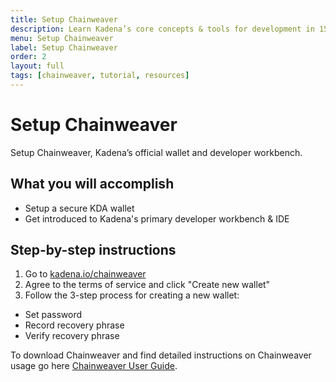 ```yaml
---
title: Setup Chainweaver
description: Learn Kadena’s core concepts & tools for development in 15 minutes
menu: Setup Chainweaver
label: Setup Chainweaver
order: 2
layout: full
tags: [chainweaver, tutorial, resources]
---
```


# Setup Chainweaver

Setup Chainweaver, Kadena’s official wallet and developer workbench.

## What you will accomplish

- Setup a secure KDA wallet
- Get introduced to Kadena's primary developer workbench & IDE

## Step-by-step instructions

1. Go to [kadena.io/chainweaver](https://kadena.io/chainweaver-tos/)
2. Agree to the terms of service and click "Create new wallet"
3. Follow the 3-step process for creating a new wallet:

- Set password
- Record recovery phrase
- Verify recovery phrase

To download Chainweaver and find detailed instructions on Chainweaver usage go
here [Chainweaver User Guide](/docs/kadena/wallets/chainweaver).
